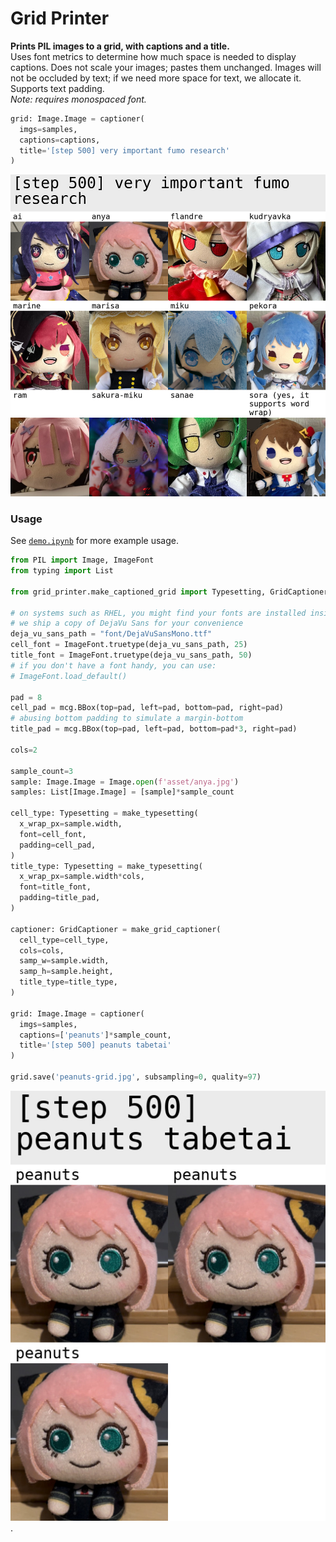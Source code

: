 # Grid Printer

**Prints PIL images to a grid, with captions and a title.**  
Uses font metrics to determine how much space is needed to display captions. Does not scale your images; pastes them unchanged. Images will not be occluded by text; if we need more space for text, we allocate it. Supports text padding.  
_Note: requires monospaced font._

```python
grid: Image.Image = captioner(
  imgs=samples,
  captions=captions,
  title='[step 500] very important fumo research'
)
```

![An example grid generated by this library](asset/example-grid.jpg)

### Usage

See [`demo.ipynb`](demo.ipynb) for more example usage.

```python
from PIL import Image, ImageFont
from typing import List

from grid_printer.make_captioned_grid import Typesetting, GridCaptioner, make_typesetting, make_grid_captioner

# on systems such as RHEL, you might find your fonts are installed inside /usr/share/fonts
# we ship a copy of DejaVu Sans for your convenience
deja_vu_sans_path = "font/DejaVuSansMono.ttf"
cell_font = ImageFont.truetype(deja_vu_sans_path, 25)
title_font = ImageFont.truetype(deja_vu_sans_path, 50)
# if you don't have a font handy, you can use:
# ImageFont.load_default()

pad = 8
cell_pad = mcg.BBox(top=pad, left=pad, bottom=pad, right=pad)
# abusing bottom padding to simulate a margin-bottom
title_pad = mcg.BBox(top=pad, left=pad, bottom=pad*3, right=pad)

cols=2

sample_count=3
sample: Image.Image = Image.open(f'asset/anya.jpg')
samples: List[Image.Image] = [sample]*sample_count

cell_type: Typesetting = make_typesetting(
  x_wrap_px=sample.width,
  font=cell_font,
  padding=cell_pad,
)
title_type: Typesetting = make_typesetting(
  x_wrap_px=sample.width*cols,
  font=title_font,
  padding=title_pad,
)

captioner: GridCaptioner = make_grid_captioner(
  cell_type=cell_type,
  cols=cols,
  samp_w=sample.width,
  samp_h=sample.height,
  title_type=title_type,
)

grid: Image.Image = captioner(
  imgs=samples,
  captions=['peanuts']*sample_count,
  title='[step 500] peanuts tabetai'
)

grid.save('peanuts-grid.jpg', subsampling=0, quality=97)
```

![A (simpler) example grid generated by this library](asset/peanuts-grid.jpg).